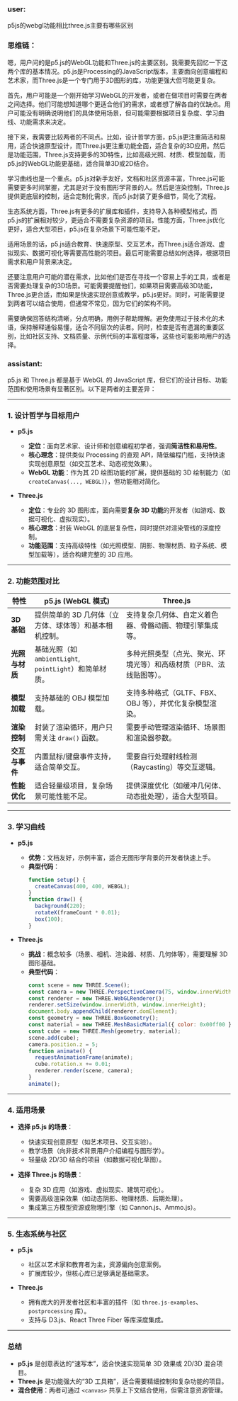 ### user: 

p5js的webgl功能相比three.js主要有哪些区别


### 思维链：

嗯，用户问的是p5.js的WebGL功能和Three.js的主要区别。我需要先回忆一下这两个库的基本情况。p5.js是Processing的JavaScript版本，主要面向创意编程和艺术家，而Three.js是一个专门用于3D图形的库，功能更强大但可能更复杂。

首先，用户可能是一个刚开始学习WebGL的开发者，或者在做项目时需要在两者之间选择。他们可能想知道哪个更适合他们的需求，或者想了解各自的优缺点。用户可能没有明确说明他们的具体使用场景，但可能需要根据项目复杂度、学习曲线、功能需求来决定。

接下来，我需要比较两者的不同点。比如，设计哲学方面，p5.js更注重简洁和易用，适合快速原型设计，而Three.js更注重功能全面，适合复杂的3D应用。然后是功能范围，Three.js支持更多的3D特性，比如高级光照、材质、模型加载，而p5.js的WebGL功能更基础，适合简单3D或2D结合。

学习曲线也是一个重点。p5.js对新手友好，文档和社区资源丰富，Three.js可能需要更多时间掌握，尤其是对于没有图形学背景的人。然后是渲染控制，Three.js提供更底层的控制，适合定制化需求，而p5.js封装了更多细节，简化了流程。

生态系统方面，Three.js有更多的扩展库和插件，支持导入各种模型格式，而p5.js的扩展相对较少，更适合不需要复杂资源的项目。性能方面，Three.js优化更好，适合大型项目，p5.js在复杂场景下可能性能不足。

适用场景的话，p5.js适合教育、快速原型、交互艺术，而Three.js适合游戏、虚拟现实、数据可视化等需要高性能的项目。最后可能需要总结如何选择，根据项目需求和用户背景来决定。

还要注意用户可能的潜在需求，比如他们是否在寻找一个容易上手的工具，或者是否需要处理复杂的3D场景。可能需要提醒他们，如果项目需要高级3D功能，Three.js更合适，而如果是快速实现创意或教学，p5.js更好。同时，可能需要提到两者可以结合使用，但通常不常见，因为它们的架构不同。

需要确保回答结构清晰，分点明确，用例子帮助理解。避免使用过于技术化的术语，保持解释通俗易懂，适合不同层次的读者。同时，检查是否有遗漏的重要区别，比如社区支持、文档质量、示例代码的丰富程度等，这些也可能影响用户的选择。

### assistant: 

p5.js 和 Three.js 都是基于 WebGL 的 JavaScript 库，但它们的设计目标、功能范围和使用场景有显著区别。以下是两者的主要差异：

---

### **1. 设计哲学与目标用户**
- **p5.js**  
  - **定位**：面向艺术家、设计师和创意编程初学者，强调**简洁性和易用性**。  
  - **核心理念**：提供类似 Processing 的直观 API，降低编程门槛，支持快速实现创意原型（如交互艺术、动态视觉效果）。  
  - **WebGL 功能**：作为其 2D 绘图功能的扩展，提供基础的 3D 绘制能力（如 `createCanvas(..., WEBGL)`），但功能相对简化。

- **Three.js**  
  - **定位**：专业的 3D 图形库，面向需要**复杂 3D 功能**的开发者（如游戏、数据可视化、虚拟现实）。  
  - **核心理念**：封装 WebGL 的底层复杂性，同时提供对渲染管线的深度控制。  
  - **功能范围**：支持高级特性（如光照模型、阴影、物理材质、粒子系统、模型加载等），适合构建完整的 3D 应用。

---

### **2. 功能范围对比**
| **特性**                | **p5.js (WebGL 模式)**          | **Three.js**                     |
|-------------------------|---------------------------------|----------------------------------|
| **3D 基础**             | 提供简单的 3D 几何体（立方体、球体等）和基本相机控制。 | 支持复杂几何体、自定义着色器、骨骼动画、物理引擎集成等。 |
| **光照与材质**          | 基础光照（如 `ambientLight`, `pointLight`）和简单材质。 | 多种光照类型（点光、聚光、环境光等）和高级材质（PBR、法线贴图等）。 |
| **模型加载**            | 支持基础的 OBJ 模型加载。       | 支持多种格式（GLTF、FBX、OBJ 等），并优化复杂模型渲染。 |
| **渲染控制**            | 封装了渲染循环，用户只需关注 `draw()` 函数。 | 需要手动管理渲染循环、场景图和渲染器参数。 |
| **交互与事件**          | 内置鼠标/键盘事件支持，适合简单交互。 | 需要自行处理射线检测（Raycasting）等交互逻辑。 |
| **性能优化**            | 适合轻量级项目，复杂场景可能性能不足。 | 提供深度优化（如缓冲几何体、动态批处理），适合大型项目。 |

---

### **3. 学习曲线**
- **p5.js**  
  - **优势**：文档友好，示例丰富，适合无图形学背景的开发者快速上手。  
  - **典型代码**：  
    ```javascript
    function setup() {
      createCanvas(400, 400, WEBGL);
    }
    function draw() {
      background(220);
      rotateX(frameCount * 0.01);
      box(100);
    }
    ```

- **Three.js**  
  - **挑战**：概念较多（场景、相机、渲染器、材质、几何体等），需要理解 3D 图形基础。  
  - **典型代码**：  
    ```javascript
    const scene = new THREE.Scene();
    const camera = new THREE.PerspectiveCamera(75, window.innerWidth/window.innerHeight, 0.1, 1000);
    const renderer = new THREE.WebGLRenderer();
    renderer.setSize(window.innerWidth, window.innerHeight);
    document.body.appendChild(renderer.domElement);
    const geometry = new THREE.BoxGeometry();
    const material = new THREE.MeshBasicMaterial({ color: 0x00ff00 });
    const cube = new THREE.Mesh(geometry, material);
    scene.add(cube);
    camera.position.z = 5;
    function animate() {
      requestAnimationFrame(animate);
      cube.rotation.x += 0.01;
      renderer.render(scene, camera);
    }
    animate();
    ```

---

### **4. 适用场景**
- **选择 p5.js 的场景**：  
  - 快速实现创意原型（如艺术项目、交互实验）。  
  - 教学场景（向非技术背景用户介绍编程与图形学）。  
  - 轻量级 2D/3D 结合的项目（如数据可视化草图）。

- **选择 Three.js 的场景**：  
  - 复杂 3D 应用（如游戏、虚拟现实、建筑可视化）。  
  - 需要高级渲染效果（如动态阴影、物理材质、后期处理）。  
  - 集成第三方模型资源或物理引擎（如 Cannon.js、Ammo.js）。

---

### **5. 生态系统与社区**
- **p5.js**  
  - 社区以艺术家和教育者为主，资源偏向创意案例。  
  - 扩展库较少，但核心库已足够满足基础需求。

- **Three.js**  
  - 拥有庞大的开发者社区和丰富的插件（如 `three.js-examples`、`postprocessing` 库）。  
  - 支持与 D3.js、React Three Fiber 等库深度集成。

---

### **总结**
- **p5.js** 是创意表达的“速写本”，适合快速实现简单 3D 效果或 2D/3D 混合项目。  
- **Three.js** 是功能强大的“3D 工具箱”，适合需要精细控制和复杂功能的项目。  
- **混合使用**：两者可通过 `<canvas>` 共享上下文结合使用，但需注意资源管理。